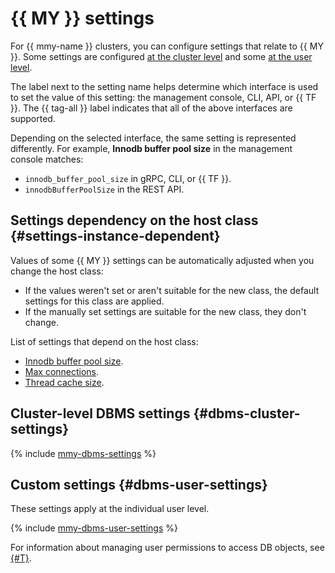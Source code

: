# {{ MY }} settings

For {{ mmy-name }} clusters, you can configure settings that relate to {{ MY }}. Some settings are configured [at the cluster level](#dbms-cluster-settings) and some [at the user level](#dbms-user-settings).

The label next to the setting name helps determine which interface is used to set the value of this setting: the management console, CLI, API, or {{ TF }}. The {{ tag-all }} label indicates that all of the above interfaces are supported.

Depending on the selected interface, the same setting is represented differently. For example, **Innodb buffer pool size** in the management console matches:
- `innodb_buffer_pool_size` in gRPC, CLI, or {{ TF }}.
- `innodbBufferPoolSize` in the REST API.

## Settings dependency on the host class {#settings-instance-dependent}

Values of some {{ MY }} settings can be automatically adjusted when you change the host class:

- If the values weren't set or aren't suitable for the new class, the default settings for this class are applied.
- If the manually set settings are suitable for the new class, they don't change.

List of settings that depend on the host class:

- [Innodb buffer pool size](#setting-buffer-pool-size).
- [Max connections](#setting-max-connections).
- [Thread cache size](#setting-thread-cache-size).

## Cluster-level DBMS settings {#dbms-cluster-settings}

{% include [mmy-dbms-settings](../../_includes/mdb/mmy-dbms-settings.md) %}

## Custom settings {#dbms-user-settings}

These settings apply at the individual user level.

{% include [mmy-dbms-user-settings](../../_includes/mdb/mmy-dbms-user-settings.md) %}

For information about managing user permissions to access DB objects, see [{#T}](user-rights.md).
